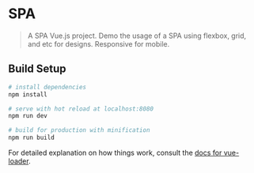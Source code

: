 # SPA

> A SPA Vue.js project. Demo the usage of a SPA using flexbox, grid, and etc for designs. Responsive for mobile.

## Build Setup

``` bash
# install dependencies
npm install

# serve with hot reload at localhost:8080
npm run dev

# build for production with minification
npm run build
```

For detailed explanation on how things work, consult the [docs for vue-loader](http://vuejs.github.io/vue-loader).
